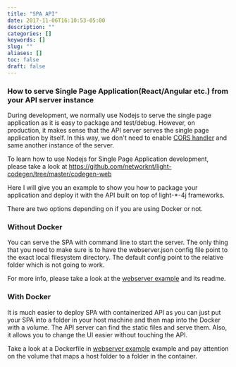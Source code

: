 ```yaml
---
title: "SPA API"
date: 2017-11-06T16:10:53-05:00
description: ""
categories: []
keywords: []
slug: ""
aliases: []
toc: false
draft: false
---
```


### How to serve Single Page Application(React/Angular etc.) from your API server instance


During development, we normally use Nodejs to serve the single page application as it is easy
to package and test/debug. However, on production, it makes sense that the API server serves
the single page application by itself. In this way, we don't need to enable [CORS handler][]
and same another instance of the server.

To learn how to use Nodejs for Single Page Application development, please take a look at
https://github.com/networknt/light-codegen/tree/master/codegen-web

Here I will give you an example to show you how to package your application and deploy it
with the API built on top of light-*-4j frameworks.

There are two options depending on if you are using Docker or not.

### Without Docker

You can serve the SPA with command line to start the server. The only thing that you need
to make sure is to have the webserver.json config file point to the exact local filesystem
directory. The default config point to the relative folder which is not going to work.

For more info, please take a look at the [webserver example][] and its readme.

### With Docker

It is much easier to deploy SPA with containerized API as you can just put your SPA into
a folder in your host machine and then map into the Docker with a volume. The API server
can find the static files and serve them. Also, it allows you to change the UI easier without
touching the API.

Take a look at a Dockerfile in [webserver example][] example and pay attention on the volume that maps 
a host folder to a folder in the container.

[CORS handler]: /concern/cors/
[webserver example]: https://github.com/networknt/light-example-4j/tree/develop/webserver
